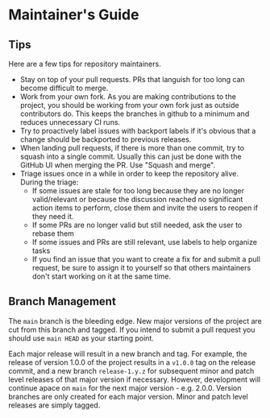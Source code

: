 # Maintainer's Guide

## Tips

Here are a few tips for repository maintainers.

* Stay on top of your pull requests. PRs that languish for too long can become difficult to merge.
* Work from your own fork. As you are making contributions to the project, you should be working from your own fork just as outside contributors do. This keeps the branches in github to a minimum and reduces unnecessary CI runs.
* Try to proactively label issues with backport labels if it's obvious that a change should be backported to previous releases.
* When landing pull requests, if there is more than one commit, try to squash into a single commit. Usually this can just be done with the GitHub UI when merging the PR. Use "Squash and merge".
* Triage issues once in a while in order to keep the repository alive. During the triage:
    * If some issues are stale for too long because they are no longer valid/relevant or because the discussion reached no significant action items to perform, close them and invite the users to reopen if they need it.
    * If some PRs are no longer valid but still needed, ask the user to rebase them
    * If some issues and PRs are still relevant, use labels to help organize tasks
    * If you find an issue that you want to create a fix for and submit a pull request, be sure to assign it to yourself so that others maintainers don't start working on it at the same time.

## Branch Management

The `main` branch is the bleeding edge. New major versions of the project
are cut from this branch and tagged. If you intend to submit a pull request
you should use `main HEAD` as your starting point.

Each major release will result in a new branch and tag. For example, the
release of version 1.0.0 of the project results in a `v1.0.0` tag on the
release commit, and a new branch `release-1.y.z` for subsequent minor and patch
level releases of that major version if necessary. However, development will continue
apace on `main` for the next major version - e.g. 2.0.0. Version branches
are only created for each major version. Minor and patch level releases
are simply tagged.